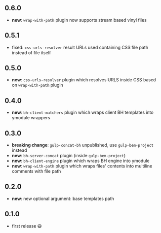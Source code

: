 ## 0.6.0

 * **new**: `wrap-with-path` plugin now supports stream based vinyl files

## 0.5.1

 * fixed: `css-urls-resolver` result URLs used containing CSS file path instead of file itself

## 0.5.0

 * **new**: `css-urls-resolver` plugin which resolves URLS inside CSS based on `wrap-with-path` plugin

## 0.4.0

 * **new**: `bh-client-matchers` plugin which wraps client BH templates into ymodule wrappers

## 0.3.0

 * **breaking change**: `gulp-concat-bh` unpublished, use `gulp-bem-project` instead
 * **new**: `bh-server-concat` plugin (inside `gulp-bem-project`)
 * **new**: `bh-client-engine` plugin which wraps BH engine into ymodule
 * **new**: `wrap-with-path` plugin which wraps files' contents into multiline comments with file path

## 0.2.0

 * **new**: new optional argument: base templates path

## 0.1.0

 * first release :smiley:
